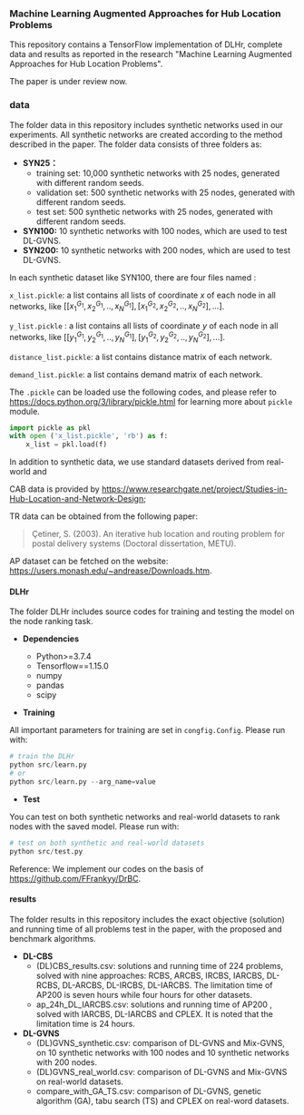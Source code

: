 ### Machine Learning Augmented Approaches for Hub Location Problems

This repository contains  a TensorFlow implementation of DLHr,  complete data and results as reported in the research "Machine Learning Augmented Approaches for Hub Location Problems".

The paper is under review now.

### data

The folder data in this repository includes synthetic networks used in our experiments. All synthetic networks are created according to the method described in the paper. The folder data consists of three folders as:

- **SYN25：**
  - training set: 10,000 synthetic networks with 25 nodes, generated with different random seeds.
  - validation set: 500 synthetic networks with 25 nodes, generated with different random seeds.
  - test set: 500 synthetic networks with 25 nodes,  generated with different random seeds.
- **SYN100:** 10 synthetic networks with 100 nodes, which are used to test DL-GVNS.
- **SYN200:** 10 synthetic networks with 200 nodes, which are used to test DL-GVNS.

In each synthetic dataset like SYN100, there are four files named :

`x_list.pickle`: a list contains all lists of coordinate $x$ of each node in all networks, like $[[x_1^{G_1}, x_2^{G_1}, .., x_N^{G_1}], [x_1^{G_2}, x_2^{G_2}, .., x_N^{G_2}],...]$.

`y_list.pickle` : a list contains all lists of coordinate $y$ of each node in all networks, like $[[y_1^{G_1}, y_2^{G_1}, .., y_N^{G_1}], [y_1^{G_2}, y_2^{G_2}, .., y_N^{G_2}],...]$.

`distance_list.pickle`: a list contains distance matrix of each network.

`demand_list.pickle`: a list contains demand matrix of each network.

The `.pickle` can be loaded use the following codes, and please refer to  https://docs.python.org/3/library/pickle.html for learning more about `pickle` module.

```python
import pickle as pkl
with open ('x_list.pickle', 'rb') as f:
	x_list = pkl.load(f)
```

In addition to synthetic data, we use standard datasets derived from real-world and 

CAB data is provided by https://www.researchgate.net/project/Studies-in-Hub-Location-and-Network-Design;

TR data can be obtained from the following paper: 

> Çetiner, S. (2003). An iterative hub location and routing problem for postal delivery systems (Doctoral dissertation, METU).

AP dataset can be fetched on the website: https://users.monash.edu/~andrease/Downloads.htm.

#### DLHr

The folder DLHr includes source codes for training and testing the model on the node ranking task.

- **Dependencies**
  - Python>=3.7.4
  - Tensorflow==1.15.0
  - numpy
  - pandas
  - scipy

- **Training**

All important parameters for training are set in `congfig.Config`.  Please run with:

```python
# train the DLHr
python src/learn.py
# or
python src/learn.py --arg_name=value
```

- **Test**

You can test on both synthetic networks and real-world datasets to rank nodes with the saved model. Please run with:

```python
# test on both synthetic and real-world datasets 
python src/test.py
```

Reference: We implement our codes on the basis of  https://github.com/FFrankyy/DrBC.

 #### results

The folder results in this repository includes the exact objective (solution) and  running time of all problems test in the paper, with the proposed and benchmark algorithms.

- **DL-CBS**
  - (DL)CBS_results.csv:  solutions and running time of 224 problems, solved with nine approaches: RCBS, ARCBS, IRCBS, IARCBS, DL-RCBS, DL-ARCBS, DL-IRCBS, DL-IARCBS. The limitation time of AP200 is seven hours while four hours for other datasets.
  - ap_24h_DL_IARCBS.csv: solutions and running time of AP200 , solved with IARCBS, DL-IARCBS and CPLEX. It is noted that the limitation time is 24 hours.
- **DL-GVNS**
  - (DL)GVNS_synthetic.csv: comparison of DL-GVNS and Mix-GVNS, on 10 synthetic networks with 100 nodes and 10 synthetic networks with 200 nodes.
  - (DL)GVNS_real_world.csv: comparison of DL-GVNS and Mix-GVNS on real-world datasets.
  - compare_with_GA_TS.csv: comparison of DL-GVNS, genetic algorithm (GA), tabu search (TS) and CPLEX on real-word datasets.